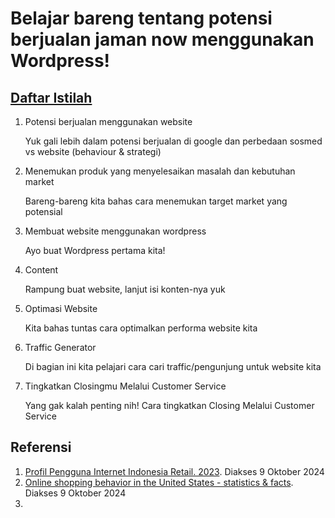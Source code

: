 # Belajar bareng tentang potensi berjualan jaman now menggunakan Wordpress!
## [Daftar Istilah](https://github.com/Haertanto/kenapawordpress/commit/72187049c39a4d55c72f64c67d2e5cc2543fbe2a)
1. Potensi berjualan menggunakan website

   Yuk gali lebih dalam potensi berjualan di google dan perbedaan sosmed vs website (behaviour & strategi)

2. Menemukan produk yang menyelesaikan masalah dan kebutuhan market

   Bareng-bareng kita bahas cara menemukan target market yang potensial
3. Membuat website menggunakan wordpress

   Ayo buat Wordpress pertama kita!
4. Content

   Rampung buat website, lanjut isi konten-nya yuk
5. Optimasi Website

   Kita bahas tuntas cara optimalkan performa website kita
6. Traffic Generator

   Di bagian ini kita pelajari cara cari traffic/pengunjung untuk website kita
7. Tingkatkan Closingmu Melalui Customer Service
   
   Yang gak kalah penting nih! Cara tingkatkan Closing Melalui Customer Service
   
## Referensi
1. [Profil Pengguna Internet Indonesia Retail. 2023](https://survei.apjii.or.id/). Diakses 9 Oktober 2024
2. [Online shopping behavior in the United States - statistics & facts](https://www.statista.com/topics/2477/online-shopping-behavior/#topicOverview). Diakses 9 Oktober 2024
3. 
